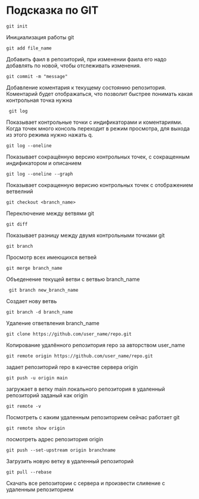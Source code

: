 # Подсказка по GIT
```
git init 
```
Инициализация работы git

``` 
git add file_name 
```
Добавить фаил в репозиторий, при изменении фаила его надо добавлять по новой, чтобы отслеживать изменения.

``` 
git commit -m "message" 
```
Добавление коментария к текущему состоянию репозитория. Коментарий будет отображаться, что позволит быстрее понимать какая контрольная точка нужна

```
 git log
```
Показывает контрольные точки c индификаторами и коментариями. Когда точек много консоль переходит в режим просмотра, для выхода из этого режима нужно нажать q. 

``` 
git log --oneline
```
Показывает сокращённую версию контрольных точек, с сокращенным индификатором и описанием
```
git log --oneline --graph
```
Показывает сокращенную верисию контрольных точек с отображением ветвелний
```
git checkout <branch_name>
```
Переключение между ветвями git

```
git diff
```
Показывает разницу между двумя контрольными точками git

``` 
git branch
``` 
Просмотр всех имеющихся ветвей
``` 
git merge branch_name
```
Объеденение текущей ветви с ветвью branch_name
```
 git branch new_branch_name
``` 
Создает нову ветвь 
```
git branch -d branch_name
```
Удаление ответвления branch_name
```
git clone https://github.com/user_name/repo.git
```
Копирование удалённого репозитория repo за авторством user_name
```
git remote origin https://github.com/user_name/repo.git
```
задает репозиторий repo в качестве сервера origin
```
git push -u origin main
```
загружает в ветку main локального репозитория в удаленный репозиторий заданый как origin 
```
git remote -v
```
Посмотреть с каким удаленным репозиторием сейчас работает git
```
git remote show origin
```
посмотреть адрес репозитория origin
```
git push --set-upstream origin branchname
```
Загрузить новую ветку в удаленный репозиторий
```
git pull --rebase
```
Скачать все репозитории с сервера и произвести слияение с удаленным репозиторием

